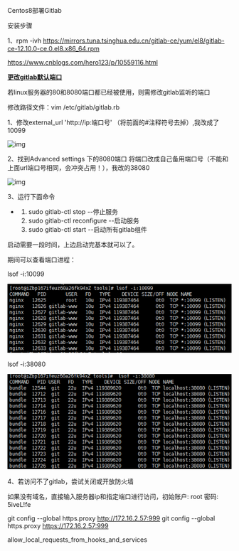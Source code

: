Centos8部署Gitlab



安装步骤

1、rpm -ivh https://mirrors.tuna.tsinghua.edu.cn/gitlab-ce/yum/el8/gitlab-ce-12.10.0-ce.0.el8.x86_64.rpm

https://www.cnblogs.com/hero123/p/10559116.html

[**更改gitlab默认端口**](https://www.cnblogs.com/hero123/p/10559116.html)

若linux服务器的80和8080端口都已经被使用，则需修改gitlab监听的端口

 

修改路径文件：vim /etc/gitlab/gitlab.rb

 

1、修改external_url 'http://ip:端口号'  （将前面的#注释符号去掉）,我改成了10099

 

![img](C:%5CUsers%5Cwujianming%5CAppData%5CLocal%5CYNote%5Cdata%5Cwujm_xa@qq.com%5Ca0c0c3c9e9b544b3a77e020e4f4a9211%5C1-1017666532.png)

 

2、找到Advanced settings 下的8080端口 将端口改成自己备用端口号（不能和上面url端口号相同，会冲突占用！），我改的38080

![img](C:%5CUsers%5Cwujianming%5CAppData%5CLocal%5CYNote%5Cdata%5Cwujm_xa@qq.com%5Ccf815bb1d7544a16a0b3fb90bc131017%5C0-1824258493.png)

 

3、运行下面命令

- 1.  sudo gitlab-ctl stop --停止服务
  2.  sudo gitlab-ctl reconfigure --启动服务
  3.  sudo gitlab-ctl start --启动所有gitlab组件

启动需要一段时间，上边启动完基本就可以了。

期间可以查看端口进程：

lsof -i:10099

![image-20200516101944804](image-20200516101944804.png)

 lsof -i:38080

![image-20200516102049665](image-20200516102049665.png)

 

4、若访问不了gitlab，尝试关闭或开放防火墙

如果没有域名，直接输入服务器ip和指定端口进行访问，初始账户: root 密码: 5iveL!fe

git config --global https.proxy http://172.16.2.57:999 git config --global https.proxy https://172.16.2.57:999

allow_local_requests_from_hooks_and_services